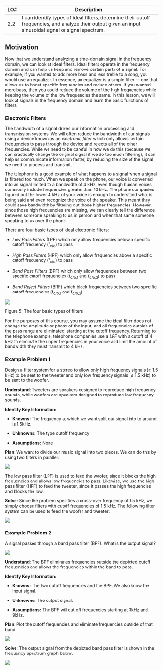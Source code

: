 | LO# | Description |
|----------|----------|
| 2.2 | I can identify types of ideal filters, determine their cutoff frequencies, and analyze their output given an input sinusoidal signal or signal spectrum. |

## Motivation

Now that we understand analyzing a time-domain signal in the frequency domain, we can look at ideal filters. Ideal filters operate in the frequency domain and can help us keep and remove certain parts of a signal. For example, if you
wanted to add more bass and less treble to a song, you would use an
equalizer. In essence, an equalizer is a simple filter -- one that
allows us to boost specific frequencies and reduce others. If you wanted
more bass, then you could reduce the volume of the high frequencies
while keeping the volume of the low frequencies the same. In this
lesson, we will look at signals in the frequency domain and learn the
basic functions of filters.

### Electronic Filters

The bandwidth of a signal drives our information processing and
transmission systems. We will often reduce the bandwidth of our signals
using a device known as an *electronic filter* which only allows certain
frequencies to pass through the device and rejects all of the other
frequencies. While we need to be careful in how we do this (because we
can drastically change the original signal if we do too much filtering),
it can help us communicate information faster, by reducing the size of
the signal we need to process and transmit.

The telephone is a good example of what happens to a signal when a
signal is filtered too much. When we speak on the phone, our voice is
converted into an signal limited to a bandwidth of 4 kHz, even though
human voices commonly include frequencies greater than 10 kHz. The phone
companies figured out the lower 4 kHz of your voice is enough to
understand what is being said and even recognize the voice of the
speaker. This meant they could save bandwidth by filtering out those
higher frequencies. However, since those high frequencies are missing,
we can clearly tell the difference between someone speaking to us in
person and when that same someone speaking to us over the phone.

There are four basic types of ideal electronic filters:

-   *Low Pass Filters* (LPF) which only allow frequencies below a
    specific cutoff frequency (f<sub>c/o</sub>) to pass

-   *High Pass Filters* (HPF) which only allow frequencies above a
    specific cutoff frequency (f<sub>c/o</sub>) to pass

-   *Band Pass Filters* (BPF) which only allow frequencies between two
    specific cutoff frequencies (f<sub>c/o,1</sub> and f<sub>c/o,2</sub>) to pass

-   *Band Reject Filters* (BRF) which block frequencies between two
    specific cutoff frequencies (f<sub>c/o,1</sub> and f<sub>c/o,2</sub>).

![](./ECE215_B2_Obj02_Reading_media/media/image5.png)

Figure 5: The four basic types of filters

For the purposes of this course, you may assume the ideal filter does
not change the amplitude or phase of the input, and all frequencies
outside of the pass range are eliminated, starting at the cutoff
frequency. Returning to the telephone example, telephone companies use a
*LPF* with a cutoff of 4 kHz to eliminate the upper frequencies in your
voice and limit the amount of bandwidth they must transmit to 4 kHz.

### Example Problem 1
Design a filter system for a stereo to allow only
high frequency signals (≥ 1.5 kHz) to be sent to the tweeter and only
low frequency signals (≤ 1.5 kHz) to be sent to the woofer.

**Understand**: Tweeters are speakers designed to reproduce high
frequency sounds, while woofers are speakers designed to reproduce low
frequency sounds.

**Identify Key Information:**

-   **Knowns:** The frequency at which we want split our signal into to
    around is 1.5kHz.

-   **Unknowns:** The type cutoff frequency

-   **Assumptions:** None

**Plan**: We want to divide our music signal into two pieces. We can do
this by using two filters in parallel:

![](./ECE215_B2_Obj02_Reading_media/media/image6.png)

The low pass filter (LPF) is used to feed the woofer, since it blocks
the high frequencies and allows low frequencies to pass. Likewise, we
use the high pass filter (HPF) to feed the tweeter, since it passes the
high frequencies and blocks the low.

**Solve:** Since the problem specifies a cross-over frequency of 1.5
kHz, we simply choose filters with cutoff frequencies of 1.5 kHz. The
following filter system can be used to feed the woofer and tweeter:

![](./ECE215_B2_Obj02_Reading_media/media/image7.png)

### Example Problem 2
A signal passes through a band pass filter (BPF).
What is the output signal?

![](./ECE215_B2_Obj02_Reading_media/media/image8.png)

**Understand**: The BPF eliminates frequencies outside the depicted
cutoff frequencies and allows the frequencies within the band to pass.

**Identify Key Information:**

-   **Knowns:** The two cutoff frequencies and the BPF. We also know the
    input signal.

-   **Unknowns:** The output signal.

-   **Assumptions:** The BPF will cut off frequencies starting at 3kHz
    and 9kHz.

**Plan**: Plot the cutoff frequencies and eliminate frequencies outside
of that band.

![](./ECE215_B2_Obj02_Reading_media/media/image9.png)

**Solve**: The output signal from the depicted band pass filter is shown
in the frequency spectrum graph below:

![](./ECE215_B2_Obj02_Reading_media/media/image10.png)

